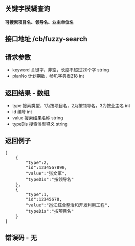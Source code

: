## 关键字模糊查询
#### 可搜索项目名、领导名、业主单位名

## 接口地址 /cb/fuzzy-search

## 请求参数
* keyword 关键字，非空，长度不超过20个字 string
* planNo 计划期数，参见字典表218 int

## 返回结果 - 数组
* type 搜索类型，1为按项目名，2为按领导名，3为按业主名 int
* id 编号 int
* value 搜索结果名称 string
* typeDis 搜索类型释义 string

## 返回例子
<pre>
[
	{
		"type":2,
		"id":1234567890,
		"value":"张文军",
		"typeDis":"按领导名"
	},
	{
		"type":1,
		"id":12345678,
		"value":"邕江综合整治和开发利用工程",
		"typeDis":"按项目名"
	}
]
</pre>


## 错误码 - 无
